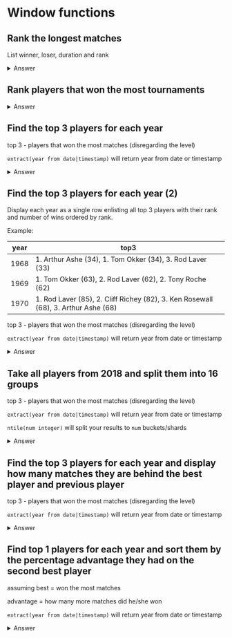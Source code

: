 # Window functions

## Rank the longest matches

List winner, loser, duration and rank

<details>
  <summary>Answer</summary>
  <p>
  
```sql
 select
        winner_name,
        loser_name,
        minutes,
        rank() over (order by minutes desc nulls last)
 from atp_matches
```
  
  </p>
</details>

## Rank players that won the most tournaments

<details>
  <summary>Answer</summary>
  <p>
  
```sql
select
       winner_name,
       tournament_wins,
       rank() over (order by tournament_wins desc)
from (
         select winner_name, count(*) tournament_wins
         from atp_matches
         where round = 'F'
         group by winner_name
         order by tournament_wins desc
     ) tournaments
```
  
  </p>
</details>

## Find the top 3 players for each year

top 3 - players that won the most matches (disregarding the level)

`extract(year from date|timestamp)` will return year from date or timestamp

<details>
  <summary>Answer</summary>
  <p>
  
```sql
select *
from (
         select *,
                rank() over (partition by year order by wins desc) as player_rank
         from (
                  select winner_name,
                         extract(year from tourney_date) as year,
                         count(*)                        as wins
                  from atp_matches
                  group by winner_name, extract(year from tourney_date)
              ) player_results_per_year
     ) ranked_results
where player_rank <= 3
```
  
  </p>
</details>

## Find the top 3 players for each year (2)

Display each year as a single row enlisting all top 3 players with their rank and number of wins ordered by rank.

Example:

year | top3
--- | ---
1968 | 1. Arthur Ashe (34), 1. Tom Okker (34), 3. Rod Laver (33)
1969 | 1. Tom Okker (63), 2. Rod Laver (62), 2. Tony Roche (62)
1970 | 1. Rod Laver (85), 2. Cliff Richey (82), 3. Ken Rosewall (68), 3. Arthur Ashe (68)


top 3 - players that won the most matches (disregarding the level)

`extract(year from date|timestamp)` will return year from date or timestamp

<details>
  <summary>Answer</summary>
  <p>
  
```sql
select year, string_agg(player_rank || '. ' || winner_name || ' (' || wins || ')', ', ') as top3
from (
         select *
         from (
                  select *,
                         rank() over (partition by year order by wins desc) as player_rank
                  from (
                           select winner_name,
                                  extract(year from tourney_date) as year,
                                  count(*)                        as wins
                           from atp_matches
                           group by winner_name, extract(year from tourney_date)
                       ) player_results_per_year
              ) ranked_results
         where player_rank <= 3
     ) ranked
group by year
```

or 

```sql
with player_results_per_year as (
    select winner_name,
           extract(year from tourney_date) as year,
           count(*)                        as wins
    from atp_matches
    group by winner_name, extract(year from tourney_date)
),
     ranked_players as (
         select *, rank() over (partition by year order by wins desc) as player_rank
         from player_results_per_year
     ),
     top3_players as (
         select *
         from ranked_players
         where player_rank <= 3
     )
select year, string_agg(player_rank || '. ' || winner_name || ' (' || wins || ')', ', ') as top3
from top3_players
group by year
```
  
  </p>
</details>

## Take all players from 2018 and split them into 16 groups 

top 3 - players that won the most matches (disregarding the level)

`extract(year from date|timestamp)` will return year from date or timestamp

`ntile(num integer)` will split your results to `num` buckets/shards

<details>
  <summary>Answer</summary>
  <p>
  
```sql
select player,
       ntile(16) over () as shard_number
from (
         select winner_name as player
         from atp_matches
         where extract(year from tourney_date) = 2018
         union
         distinct
         select loser_name as player
         from atp_matches
         where extract(year from tourney_date) = 2018
     ) all_players
```
  
  </p>
</details>

## Find the top 3 players for each year and display how many matches they are behind the best player and previous player

top 3 - players that won the most matches (disregarding the level)

`extract(year from date|timestamp)` will return year from date or timestamp

<details>
  <summary>Answer</summary>
  <p>
  
```sql
select *
from (
         select *,
                rank() over wins_per_year as player_rank,
                (first_value(wins) over wins_per_year - wins) to_winner,
                (coalesce(lag(wins) over wins_per_year, wins) - wins) to_previous
         from (
                  select winner_name,
                         extract(year from tourney_date) as year,
                         count(*)                        as wins
                  from atp_matches
                  group by winner_name, extract(year from tourney_date)
              ) player_results_per_year
         window wins_per_year as (partition by year order by wins desc)
     ) ranked_results
where player_rank <= 3
```
  
  </p>
</details>

## Find top 1 players for each year and sort them by the percentage advantage they had on the second best player

assuming best = won the most matches

advantage = how many more matches did he/she won

`extract(year from date|timestamp)` will return year from date or timestamp

<details>
  <summary>Answer</summary>
  <p>
  
```sql
select *,
       (1.0 * above_next / wins) as percentage_diff
from (
         select *
         from (
                  select *,
                         rank() over wins_per_year               as player_rank,
                         lead(wins, 1) as second_best_score,
                         wins - lead(wins, 1) over wins_per_year as above_next
                  from (
                           select winner_name,
                                  extract(year from tourney_date) as year,
                                  count(*)                        as wins
                           from atp_matches
                           group by winner_name, extract(year from tourney_date)
                       ) player_results_per_year
                      window wins_per_year as (partition by year order by wins desc)
              ) ranked_results
         where player_rank <= 1
     ) top_1
order by percentage_diff desc
```
  
  </p>
</details>

